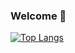 ### Welcome 👋


[![Top Langs](https://github-readme-stats.vercel.app/api/top-langs/?username=dylandbl&layout=compact)](https://github.com/anuraghazra/github-readme-stats) 
<!--![Dylan's GitHub stats](https://github-readme-stats.vercel.app/api?username=dylandbl&show_icons=true)-->

